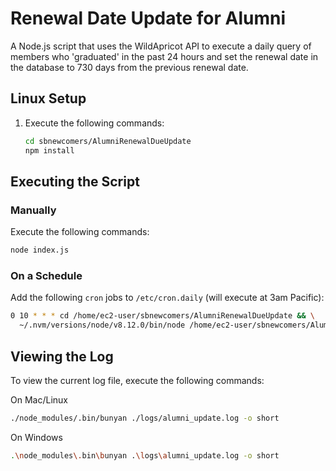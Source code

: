 # Renewal Date Update for Alumni

A Node.js script that uses the WildApricot API to execute a daily query of members who 'graduated' in the past 24 hours and set the renewal date in the database to 730 days from the previous renewal date.

## Linux Setup

1. Execute the following commands:

   ```bash
   cd sbnewcomers/AlumniRenewalDueUpdate
   npm install
   ```

## Executing the Script

### Manually

Execute the following commands:

```bash
node index.js
```

### On a Schedule

Add the following `cron` jobs to `/etc/cron.daily` (will execute at 3am Pacific):

```bash
0 10 * * * cd /home/ec2-user/sbnewcomers/AlumniRenewalDueUpdate && \
  ~/.nvm/versions/node/v8.12.0/bin/node /home/ec2-user/sbnewcomers/AlumniRenewalDueUpdate/index.js
```

## Viewing the Log

To view the current log file, execute the following commands:

On Mac/Linux

```bash
./node_modules/.bin/bunyan ./logs/alumni_update.log -o short
```

On Windows

```bash
.\node_modules\.bin\bunyan .\logs\alumni_update.log -o short
```
